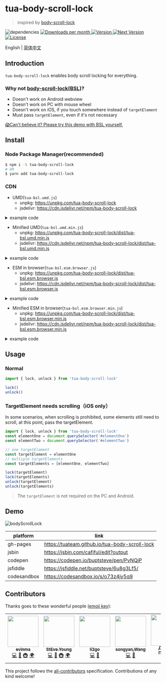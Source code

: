 # tua-body-scroll-lock

> inspired by [body-scroll-lock](https://github.com/willmcpo/body-scroll-lock)

<img src="https://img.shields.io/badge/dependencies-none-green.svg" alt="dependencies">
<a href="https://www.npmjs.com/package/tua-body-scroll-lock" target="_blank">
    <img src="https://badgen.net/npm/dm/tua-body-scroll-lock" alt="Downloads per month">
    <img src="https://img.shields.io/npm/v/tua-body-scroll-lock.svg" alt="Version">
    <img src="https://img.shields.io/npm/v/tua-body-scroll-lock/next.svg" alt="Next Version">
    <img src="https://img.shields.io/npm/l/tua-body-scroll-lock.svg" alt="License">
</a>

English | [简体中文](./README-zh_CN.md)

## Introduction
`tua-body-scroll-lock` enables body scroll locking for everything.

### Why not [body-scroll-lock(BSL)](https://github.com/willmcpo/body-scroll-lock)?
* Doesn't work on Android webview
* Doesn't work on PC with mouse wheel
* Doesn't work on iOS, if you touch somewhere instead of `targetElement`
* Must pass `targetElement`, even if it's not necessary

[😱Can't believe it? Please try this demo with BSL yourself.](https://codepen.io/buptsteve/pen/EJoKQK)

## Install
### Node Package Manager(recommended)

```bash
$ npm i -S tua-body-scroll-lock
# OR
$ yarn add tua-body-scroll-lock
```

### CDN
* UMD(`tua-bsl.umd.js`)
  * unpkg: https://unpkg.com/tua-body-scroll-lock
  * jsdelivr: https://cdn.jsdelivr.net/npm/tua-body-scroll-lock

<details>
<summary>example code</summary>

```html
<!-- unpkg -->
<script src="https://unpkg.com/tua-body-scroll-lock"></script>

<!-- jsdelivr -->
<script src="https://cdn.jsdelivr.net/npm/tua-body-scroll-lock"></script>
```

</details>

* Minified UMD(`tua-bsl.umd.min.js`)
  * unpkg: https://unpkg.com/tua-body-scroll-lock/dist/tua-bsl.umd.min.js
  * jsdelivr: https://cdn.jsdelivr.net/npm/tua-body-scroll-lock/dist/tua-bsl.umd.min.js

<details>
<summary>example code</summary>

```html
<!-- unpkg -->
<script src="https://unpkg.com/tua-body-scroll-lock/dist/tua-bsl.umd.min.js"></script>

<!-- jsdelivr -->
<script src="https://cdn.jsdelivr.net/npm/tua-body-scroll-lock/dist/tua-bsl.umd.min.js"></script>
```

</details>

* ESM in browser(`tua-bsl.esm.browser.js`)
  * unpkg: https://unpkg.com/tua-body-scroll-lock/dist/tua-bsl.esm.browser.js
  * jsdelivr: https://cdn.jsdelivr.net/npm/tua-body-scroll-lock/dist/tua-bsl.esm.browser.js

<details>
<summary>example code</summary>

```html
<!-- unpkg -->
<script type="module">
    import { lock, unlock } from 'https://unpkg.com/tua-body-scroll-lock/dist/tua-bsl.esm.browser.js'

    lock()
    unlock()
</script>

<!-- jsdelivr -->
<script type="module">
    import { lock, unlock } from 'https://cdn.jsdelivr.net/npm/tua-body-scroll-lock/dist/tua-bsl.esm.browser.js'

    lock()
    unlock()
</script>
```

</details>

* Minified ESM in browser(`tua-bsl.esm.browser.min.js`)
  * unpkg: https://unpkg.com/tua-body-scroll-lock/dist/tua-bsl.esm.browser.min.js
  * jsdelivr: https://cdn.jsdelivr.net/npm/tua-body-scroll-lock/dist/tua-bsl.esm.browser.min.js

<details>
<summary>example code</summary>

```html
<!-- unpkg -->
<script type="module">
    import { lock, unlock } from 'https://unpkg.com/tua-body-scroll-lock/dist/tua-bsl.esm.browser.min.js'

    lock()
    unlock()
</script>

<!-- jsdelivr -->
<script type="module">
    import { lock, unlock } from 'https://cdn.jsdelivr.net/npm/tua-body-scroll-lock/dist/tua-bsl.esm.browser.min.js'

    lock()
    unlock()
</script>
```

</details>

## Usage
### Normal

```js
import { lock, unlock } from 'tua-body-scroll-lock'

lock()
unlock()
```

### TargetElement needs scrolling（iOS only）
In some scenarios, when scrolling is prohibited, some elements still need to scroll, at this point, pass the targetElement.

```js
import { lock, unlock } from 'tua-body-scroll-lock'
const elementOne = document.querySelector('#elementOne')
const elementTwo = document.querySelector('#elementTwo')

// one targetElement
const targetElement = elementOne
// multiple targetElements
const targetElements = [elementOne, elementTwo]

lock(targetElement)
lock(targetElements)
unlock(targetElement)
unlock(targetElements)
```

> The `targetElement` is not required on the PC and Android.

## Demo

![bodyScrollLock](./tua-bsl.png)

platform | link |
| - | -
gh-pages | https://tuateam.github.io/tua-body-scroll-lock |
jsbin | https://jsbin.com/cafiful/edit?output |
codepen | https://codepen.io/buptsteve/pen/PvNQjP |
jsfiddle | https://jsfiddle.net/buptsteve/6u8g3Lf5/ |
codesandbox | https://codesandbox.io/s/o73z4jy5q9 |

## Contributors

Thanks goes to these wonderful people ([emoji key](https://allcontributors.org/docs/en/emoji-key)):

<!-- ALL-CONTRIBUTORS-LIST:START - Do not remove or modify this section -->
<!-- prettier-ignore-start -->
<!-- markdownlint-disable -->
<table>
  <tr>
    <td align="center"><a href="https://github.com/evinma"><img src="https://avatars2.githubusercontent.com/u/16096567?v=4" width="100px;" alt=""/><br /><sub><b>evinma</b></sub></a><br /><a href="https://github.com/tuateam/tua-body-scroll-lock/commits?author=evinma" title="Code">💻</a> <a href="https://github.com/tuateam/tua-body-scroll-lock/commits?author=evinma" title="Documentation">📖</a> <a href="#infra-evinma" title="Infrastructure (Hosting, Build-Tools, etc)">🚇</a> <a href="#translation-evinma" title="Translation">🌍</a></td>
    <td align="center"><a href="https://buptsteve.github.io"><img src="https://avatars2.githubusercontent.com/u/11501493?v=4" width="100px;" alt=""/><br /><sub><b>StEve Young</b></sub></a><br /><a href="https://github.com/tuateam/tua-body-scroll-lock/commits?author=BuptStEve" title="Code">💻</a> <a href="https://github.com/tuateam/tua-body-scroll-lock/commits?author=BuptStEve" title="Documentation">📖</a> <a href="#infra-BuptStEve" title="Infrastructure (Hosting, Build-Tools, etc)">🚇</a> <a href="#translation-BuptStEve" title="Translation">🌍</a></td>
    <td align="center"><a href="https://github.com/li2go"><img src="https://avatars2.githubusercontent.com/u/11485337?v=4" width="100px;" alt=""/><br /><sub><b>li2go</b></sub></a><br /><a href="https://github.com/tuateam/tua-body-scroll-lock/commits?author=li2go" title="Code">💻</a> <a href="https://github.com/tuateam/tua-body-scroll-lock/issues?q=author%3Ali2go" title="Bug reports">🐛</a></td>
    <td align="center"><a href="https://github.com/feitiange"><img src="https://avatars3.githubusercontent.com/u/7125157?v=4" width="100px;" alt=""/><br /><sub><b>songyan,Wang</b></sub></a><br /><a href="https://github.com/tuateam/tua-body-scroll-lock/commits?author=feitiange" title="Code">💻</a> <a href="https://github.com/tuateam/tua-body-scroll-lock/issues?q=author%3Afeitiange" title="Bug reports">🐛</a></td>
    <td align="center"><a href="https://grawl.ru/"><img src="https://avatars2.githubusercontent.com/u/846774?v=4" width="100px;" alt=""/><br /><sub><b>Даниил Пронин</b></sub></a><br /><a href="https://github.com/tuateam/tua-body-scroll-lock/issues?q=author%3AGrawl" title="Bug reports">🐛</a></td>
    <td align="center"><a href="https://github.com/magic-akari"><img src="https://avatars0.githubusercontent.com/u/7829098?v=4" width="100px;" alt=""/><br /><sub><b>阿卡琳</b></sub></a><br /><a href="https://github.com/tuateam/tua-body-scroll-lock/issues?q=author%3Amagic-akari" title="Bug reports">🐛</a></td>
  </tr>
</table>

<!-- markdownlint-enable -->
<!-- prettier-ignore-end -->
<!-- ALL-CONTRIBUTORS-LIST:END -->

This project follows the [all-contributors](https://github.com/all-contributors/all-contributors) specification. Contributions of any kind welcome!
